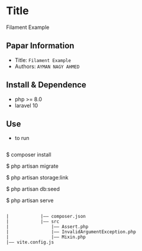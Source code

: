 Title
===
Filament Example
## Papar Information
- Title:  `Filament Example`
- Authors:  `AYMAN NAGY AHMED`


## Install & Dependence
- php >= 8.0
- laravel 10


## Use
- to run
  ```
$ composer install

$ php artisan migrate

$ php artisan storage:link

$ php artisan db:seed

$ php artisan serve
  ```

|            |—— composer.json
|            |—— src
|                |—— Assert.php
|                |—— InvalidArgumentException.php
|                |—— Mixin.php
|—— vite.config.js
```
